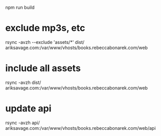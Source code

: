 npm run build
# exclude mp3s, etc
rsync -avzh --exclude 'assets/*' dist/ ariksavage.com:/var/www/vhosts/books.rebeccabonarek.com/web

# include all assets
rsync -avzh dist/ ariksavage.com:/var/www/vhosts/books.rebeccabonarek.com/web

# update api
rsync -avzh api/ ariksavage.com:/var/www/vhosts/books.rebeccabonarek.com/web/api
